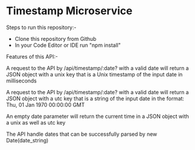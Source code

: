 
# Timestamp Microservice

Steps to run this repository:-
- Clone this repository from Github
- In your Code Editor or IDE run "npm install" 

Features of this API:-

A request to the API by /api/timestamp/:date? with a valid date will return a JSON object with a unix key that is a Unix timestamp of the input date in milliseconds

A request to the API by /api/timestamp/:date? with a valid date will return a JSON object with a utc key that is a string of the input date in the format: Thu, 01 Jan 1970 00:00:00 GMT

An empty date parameter will return the current time in a JSON object with a unix as well as utc key

The API handle dates that can be successfully parsed by new Date(date_string)

